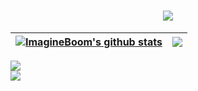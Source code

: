 <h1 align="center">
  <a href="https://git.io/typing-svg">
    <img src="https://readme-typing-svg.herokuapp.com?font=Sigmar+One&size=30&color=8E44AD&background=2ECC7100&center=true&vCenter=true&width=700&height=60&lines=Hi%2C+There!+%F0%9F%91%8B+This+is+ImagineBoom!;Nice+to+meet+you!">
  </a>
</h1>
<div style="font-size:14px; color:#FF0000;">
<div>
  
| <a href="https://github.com/ImagineBoom/"><img align="center" src="https://github-readme-stats.vercel.app/api?username=ImagineBoom&show_icons=true&include_all_commits=true&theme=buefy&hide_border=true" alt="ImagineBoom's github stats" /></a> | <a href="https://github.com/ImagineBoom/"><img align="center" src="https://github-readme-stats.vercel.app/api/top-langs/?username=ImagineBoom&layout=compact&hide=TeX&theme=buefy&hide_border=true" /></a> |
| ------------- | ------------- |

  </div>
<div align="left">
  <a href="https://git.io/typing-svg">
    <img src="https://readme-typing-svg.herokuapp.com?font=Mrs+Sheppards&size=30&color=8E44AD&background=2ECC7100&center=true&vCenter=true&width=1000&height=60&lines=May+your+new+year+be+filled+with+abundance+of+smiles+and+happiness!">
  </a>

</div>
<div align="left">
    <a href="https://git.io/typing-svg">
    <img src="https://readme-typing-svg.herokuapp.com?font=Monsieur+La+Doulaise&size=30&color=8E44AD&background=2ECC7100&center=true&vCenter=true&width=1000&height=60&lines=May+your+new+year+be+filled+with+abundance+of+smiles+and+happiness!">
  </a>
</div>
